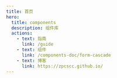 ```yaml
---
title: 首页
hero:
  title: components
  description: 组件库
  actions:
    - text: 指南
      link: /guide
    - text: 组件
      link: /components-doc/form-cascade
    - text: 博客
      link: https://zpcscc.github.io/
---
```

